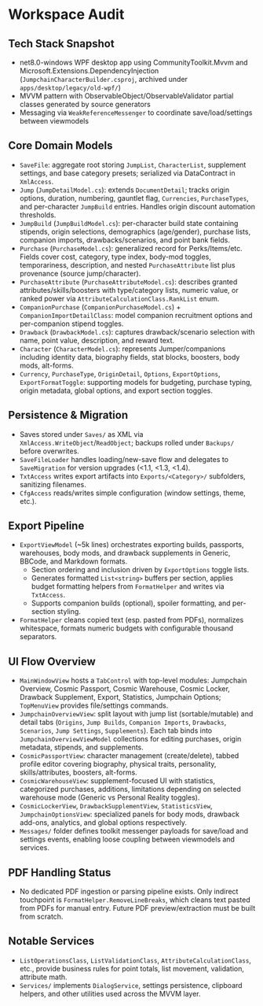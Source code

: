 <!--
Bloodawn

Copyright (c) 2025 Bloodawn

Permission is hereby granted, free of charge, to any person obtaining a copy
of this software and associated documentation files (the "Software"), to deal
in the Software without restriction, including without limitation the rights
to use, copy, modify, merge, publish, distribute, sublicense, and/or sell
copies of the Software, and to permit persons to whom the Software is
furnished to do so, subject to the following conditions:

The above copyright notice and this permission notice shall be included in all
copies or substantial portions of the Software.

THE SOFTWARE IS PROVIDED "AS IS", WITHOUT WARRANTY OF ANY KIND, EXPRESS OR
IMPLIED, INCLUDING BUT NOT LIMITED TO THE WARRANTIES OF MERCHANTABILITY,
FITNESS FOR A PARTICULAR PURPOSE AND NONINFRINGEMENT. IN NO EVENT SHALL THE
AUTHORS OR COPYRIGHT HOLDERS BE LIABLE FOR ANY CLAIM, DAMAGES OR OTHER
LIABILITY, WHETHER IN AN ACTION OF CONTRACT, TORT OR OTHERWISE, ARISING FROM,
OUT OF OR IN CONNECTION WITH THE SOFTWARE OR THE USE OR OTHER DEALINGS IN THE
SOFTWARE.
-->
# Workspace Audit

## Tech Stack Snapshot
- net8.0-windows WPF desktop app using CommunityToolkit.Mvvm and Microsoft.Extensions.DependencyInjection (`JumpchainCharacterBuilder.csproj`, archived under `apps/desktop/legacy/old-wpf/`)
- MVVM pattern with ObservableObject/ObservableValidator partial classes generated by source generators
- Messaging via `WeakReferenceMessenger` to coordinate save/load/settings between viewmodels

## Core Domain Models
- `SaveFile`: aggregate root storing `JumpList`, `CharacterList`, supplement settings, and base category presets; serialized via DataContract in `XmlAccess`.
- `Jump` (`JumpDetailModel.cs`): extends `DocumentDetail`; tracks origin options, duration, numbering, gauntlet flag, `Currencies`, `PurchaseTypes`, and per-character `JumpBuild` entries. Handles origin discount automation thresholds.
- `JumpBuild` (`JumpBuildModel.cs`): per-character build state containing stipends, origin selections, demographics (age/gender), purchase lists, companion imports, drawbacks/scenarios, and point bank fields.
- `Purchase` (`PurchaseModel.cs`): generalized record for Perks/Items/etc. Fields cover cost, category, type index, body-mod toggles, temporariness, description, and nested `PurchaseAttribute` list plus provenance (source jump/character).
- `PurchaseAttribute` (`PurchaseAttributeModel.cs`): describes granted attributes/skills/boosters with type/category lists, numeric value, or ranked power via `AttributeCalculationClass.RankList` enum.
- `CompanionPurchase` (`CompanionPurchaseModel.cs`) + `CompanionImportDetailClass`: model companion recruitment options and per-companion stipend toggles.
- `Drawback` (`DrawbackModel.cs`): captures drawback/scenario selection with name, point value, description, and reward text.
- `Character` (`CharacterModel.cs`): represents Jumper/companions including identity data, biography fields, stat blocks, boosters, body mods, alt-forms.
- `Currency`, `PurchaseType`, `OriginDetail`, `Options`, `ExportOptions`, `ExportFormatToggle`: supporting models for budgeting, purchase typing, origin metadata, global options, and export section toggles.

## Persistence & Migration
- Saves stored under `Saves/` as XML via `XmlAccess.WriteObject`/`ReadObject`; backups rolled under `Backups/` before overwrites.
- `SaveFileLoader` handles loading/new-save flow and delegates to `SaveMigration` for version upgrades (<1.1, <1.3, <1.4).
- `TxtAccess` writes export artifacts into `Exports/<Category>/` subfolders, sanitizing filenames.
- `CfgAccess` reads/writes simple configuration (window settings, theme, etc.).

## Export Pipeline
- `ExportViewModel` (~5k lines) orchestrates exporting builds, passports, warehouses, body mods, and drawback supplements in Generic, BBCode, and Markdown formats.
  - Section ordering and inclusion driven by `ExportOptions` toggle lists.
  - Generates formatted `List<string>` buffers per section, applies budget formatting helpers from `FormatHelper` and writes via `TxtAccess`.
  - Supports companion builds (optional), spoiler formatting, and per-section styling.
- `FormatHelper` cleans copied text (esp. pasted from PDFs), normalizes whitespace, formats numeric budgets with configurable thousand separators.

## UI Flow Overview
- `MainWindowView` hosts a `TabControl` with top-level modules: Jumpchain Overview, Cosmic Passport, Cosmic Warehouse, Cosmic Locker, Drawback Supplement, Export, Statistics, Jumpchain Options; `TopMenuView` provides file/settings commands.
- `JumpchainOverviewView`: split layout with jump list (sortable/mutable) and detail tabs (`Origins`, `Jump Builds`, `Companion Imports`, `Drawbacks`, `Scenarios`, `Jump Settings`, `Supplements`). Each tab binds into `JumpchainOverviewViewModel` collections for editing purchases, origin metadata, stipends, and supplements.
- `CosmicPassportView`: character management (create/delete), tabbed profile editor covering biography, physical traits, personality, skills/attributes, boosters, alt-forms.
- `CosmicWarehouseView`: supplement-focused UI with statistics, categorized purchases, additions, limitations depending on selected warehouse mode (Generic vs Personal Reality toggles).
- `CosmicLockerView`, `DrawbackSupplementView`, `StatisticsView`, `JumpchainOptionsView`: specialized panels for body mods, drawback add-ons, analytics, and global options respectively.
- `Messages/` folder defines toolkit messenger payloads for save/load and settings events, enabling loose coupling between viewmodels and services.

## PDF Handling Status
- No dedicated PDF ingestion or parsing pipeline exists. Only indirect touchpoint is `FormatHelper.RemoveLineBreaks`, which cleans text pasted from PDFs for manual entry. Future PDF preview/extraction must be built from scratch.

## Notable Services
- `ListOperationsClass`, `ListValidationClass`, `AttributeCalculationClass`, etc., provide business rules for point totals, list movement, validation, attribute math.
- `Services/` implements `DialogService`, settings persistence, clipboard helpers, and other utilities used across the MVVM layer.
